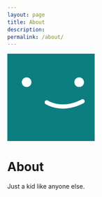 ```yaml
---
layout: page
title: About
description: 
permalink: /about/
---
```


<img class="img-rounded" src="/assets/img/uploads/profile.png" alt="Abhigyan" width="200">

# About

Just a kid like anyone else.
